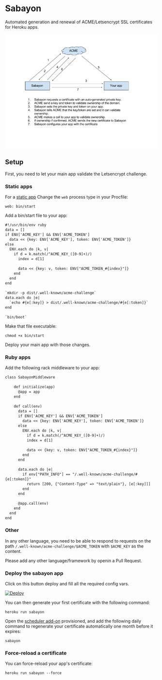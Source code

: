 # Sabayon

Automated generation and renewal of ACME/Letsencrypt SSL certificates for Heroku apps.

![architecture](architecture.png)

## Setup

First, you need to let your main app validate the Letsencrypt challenge.

### Static apps

For a [static app](https://github.com/heroku/heroku-buildpack-static)
Change the `web` process type in your Procfile:

    web: bin/start

Add a bin/start file to your app:

    #!/usr/bin/env ruby
    data = []
    if ENV['ACME_KEY'] && ENV['ACME_TOKEN']
      data << {key: ENV['ACME_KEY'], token: ENV['ACME_TOKEN']}
    else
      ENV.each do |k, v|
        if d = k.match(/^ACME_KEY_([0-9]+)/)
          index = d[1]

          data << {key: v, token: ENV["ACME_TOKEN_#{index}"]}
        end
      end
    end

    `mkdir -p dist/.well-known/acme-challenge`
    data.each do |e|
      `echo #{e[:key]} > dist/.well-known/acme-challenge/#{e[:token]}`
    end

    `bin/boot`


Make that file executable:

    chmod +x bin/start

Deploy your main app with those changes.

### Ruby apps

Add the following rack middleware to your app:

    class SabayonMiddleware

        def initialize(app)
          @app = app
        end

        def call(env)
          data = []
          if ENV['ACME_KEY'] && ENV['ACME_TOKEN']
            data << {key: ENV['ACME_KEY'], token: ENV['ACME_TOKEN']}
          else
            ENV.each do |k, v|
              if d = k.match(/^ACME_KEY_([0-9]+)/)
              index = d[1]

              data << {key: v, token: ENV["ACME_TOKEN_#{index}"]}
            end
          end

          data.each do |e|
            if env["PATH_INFO"] == "/.well-known/acme-challenge/#{e[:token]}"
              return [200, {"Content-Type" => "text/plain"}, [e[:key]]]
            end
          end

          @app.call(env)
        end
      end
    end

### Other

In any other language, you need to be able to respond to requests on the path `/.well-known/acme-challenge/$ACME_TOKEN`
with `$ACME_KEY` as the content.

Please add any other language/framework by openin a Pull Request.

### Deploy the sabayon app

Click on this button deploy and fill all the required config vars.

[![Deploy](https://www.herokucdn.com/deploy/button.svg)](https://heroku.com/deploy)

You can then generate your first certificate with the following command:

    heroku run sabayon

Open the [scheduler add-on](https://elements.heroku.com/addons/scheduler) provisioned,
and add the following daily command to regenerate your certificate automatically one month before it expires:

    sabayon

### Force-reload a certificate

You can force-reload your app's certificate:

    heroku run sabayon --force
